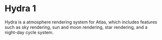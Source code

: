 # Hydra 1

Hydra is a atmosphere rendering system for Atlas, which includes features such as sky rendering, sun and moon rendering, star rendering, and a night-day cycle system.